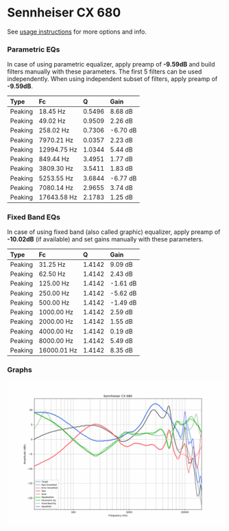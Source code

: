 # Sennheiser CX 680
See [usage instructions](https://github.com/jaakkopasanen/AutoEq#usage) for more options and info.

### Parametric EQs
In case of using parametric equalizer, apply preamp of **-9.59dB** and build filters manually
with these parameters. The first 5 filters can be used independently.
When using independent subset of filters, apply preamp of **-9.59dB**.

| Type    | Fc          |      Q | Gain     |
|:--------|:------------|:-------|:---------|
| Peaking | 18.45 Hz    | 0.5496 | 8.68 dB  |
| Peaking | 49.02 Hz    | 0.9509 | 2.26 dB  |
| Peaking | 258.02 Hz   | 0.7306 | -6.70 dB |
| Peaking | 7970.21 Hz  | 0.0357 | 2.23 dB  |
| Peaking | 12994.75 Hz | 1.0344 | 5.44 dB  |
| Peaking | 849.44 Hz   | 3.4951 | 1.77 dB  |
| Peaking | 3809.30 Hz  | 3.5411 | 1.83 dB  |
| Peaking | 5253.55 Hz  | 3.6844 | -6.77 dB |
| Peaking | 7080.14 Hz  | 2.9655 | 3.74 dB  |
| Peaking | 17643.58 Hz | 2.1783 | 1.25 dB  |

### Fixed Band EQs
In case of using fixed band (also called graphic) equalizer, apply preamp of **-10.02dB**
(if available) and set gains manually with these parameters.

| Type    | Fc          |      Q | Gain     |
|:--------|:------------|:-------|:---------|
| Peaking | 31.25 Hz    | 1.4142 | 9.09 dB  |
| Peaking | 62.50 Hz    | 1.4142 | 2.43 dB  |
| Peaking | 125.00 Hz   | 1.4142 | -1.61 dB |
| Peaking | 250.00 Hz   | 1.4142 | -5.62 dB |
| Peaking | 500.00 Hz   | 1.4142 | -1.49 dB |
| Peaking | 1000.00 Hz  | 1.4142 | 2.59 dB  |
| Peaking | 2000.00 Hz  | 1.4142 | 1.55 dB  |
| Peaking | 4000.00 Hz  | 1.4142 | 0.19 dB  |
| Peaking | 8000.00 Hz  | 1.4142 | 5.49 dB  |
| Peaking | 16000.01 Hz | 1.4142 | 8.35 dB  |

### Graphs
![](./Sennheiser%20CX%20680.png)